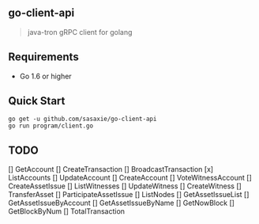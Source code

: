 ## go-client-api

> java-tron gRPC client for golang

## Requirements

- Go 1.6 or higher

## Quick Start

```shell
go get -u github.com/sasaxie/go-client-api
go run program/client.go
```

## TODO

[] GetAccount
[] CreateTransaction
[] BroadcastTransaction
[x] ListAccounts
[] UpdateAccount
[] CreateAccount
[] VoteWitnessAccount
[] CreateAssetIssue
[] ListWitnesses
[] UpdateWitness
[] CreateWitness
[] TransferAsset
[] ParticipateAssetIssue
[] ListNodes
[] GetAssetIssueList
[] GetAssetIssueByAccount
[] GetAssetIssueByName
[] GetNowBlock
[] GetBlockByNum
[] TotalTransaction